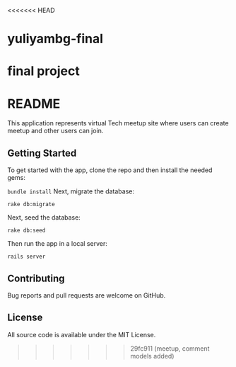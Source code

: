 <<<<<<< HEAD
# yuliyambg-final
final project
=======
# README

This application represents virtual Tech meetup site where users can create meetup and other users can join.

## Getting Started
To get started with the app, clone the repo and then install the needed gems:

`bundle install`
Next, migrate the database:

`rake db:migrate`

Next, seed the database:

`rake db:seed`

Then run the app in a local server:

`rails server`

## Contributing

Bug reports and pull requests are welcome on GitHub.

## License

All source code is available under the MIT License.

>>>>>>> 29fc911 (meetup, comment models added)
